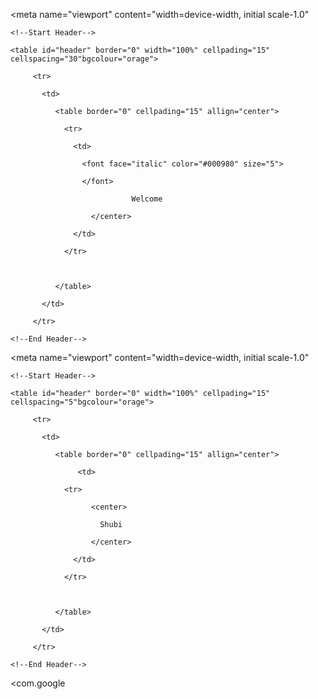 <!DOCTYPE html>

<html lang="en">

<head>

  <meta charset="UTF-8">

  <meta name="viewport" content="width=device-width, initial scale-1.0"

  <title>HTML Project</title>

  </head>

<body>

    <!--Start Header-->

    <table id="header" border="0" width="100%" cellpading="15" cellspacing="30"bgcolour="orage">

         <tr>

           <td>

              <table border="0" cellpading="15" allign="center">

                <tr>

                  <td>

                    <font face="italic" color="#000980" size="5">

                    </font>

                               Welcome

                      </center>

                  </td>

                </tr>

                

              </table>

           </td>

         </tr>

    <!--End Header-->

</body>

</html>

<!DOCTYPE html>

<html lang="en">

<head>

  <meta charset="UTF-8">

  <meta name="viewport" content="width=device-width, initial scale-1.0"

  <title>HTML Project</title>

  </head>

<body>

    <!--Start Header-->

    <table id="header" border="0" width="100%" cellpading="15" cellspacing="5"bgcolour="orage">

         <tr>

           <td>

              <table border="0" cellpading="15" allign="center">

                   <td>

                <tr>

                      <center>

                        Shubi

                      </center>

                  </td>

                </tr>

                

              </table>

           </td>

         </tr>

    <!--End Header-->

</body>

</html>

<submit>

<com.google

</submit>

